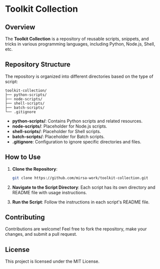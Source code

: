 
# Toolkit Collection

## Overview

The **Toolkit Collection** is a repository of reusable scripts, snippets, and tricks in various programming languages, including Python, Node.js, Shell, etc.

## Repository Structure

The repository is organized into different directories based on the type of script:

```
toolkit-collection/
├── python-scripts/
├── node-scripts/
├── shell-scripts/
├── batch-scripts/
└── .gitignore
```

- **python-scripts/**: Contains Python scripts and related resources.
- **node-scripts/**: Placeholder for Node.js scripts.
- **shell-scripts/**: Placeholder for Shell scripts.
- **batch-scripts/**: Placeholder for Batch scripts.
- **.gitignore**: Configuration to ignore specific directories and files.

## How to Use

1. **Clone the Repository**:
   ```bash
   git clone https://github.com/mirsa-work/toolkit-collection.git
   ```

2. **Navigate to the Script Directory**: Each script has its own directory and README file with usage instructions.

3. **Run the Script**: Follow the instructions in each script's README file.

## Contributing

Contributions are welcome! Feel free to fork the repository, make your changes, and submit a pull request.

## License

This project is licensed under the MIT License.
